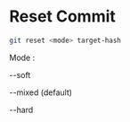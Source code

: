 # Reset Commit

```bash
git reset <mode> target-hash
```

Mode :

--soft

--mixed (default)

--hard
